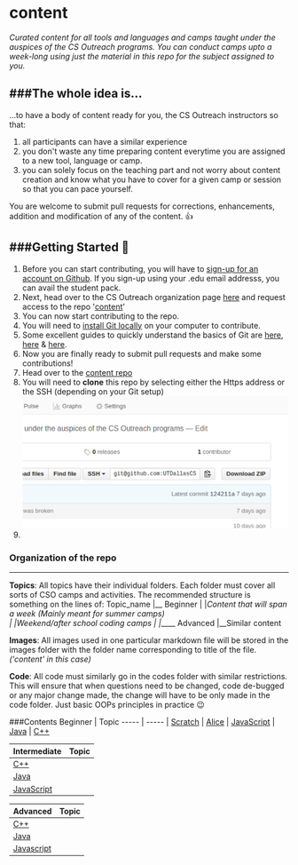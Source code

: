 # content
_Curated content for all tools and languages and camps taught under the auspices of the CS Outreach programs. You can conduct camps upto a week-long using just the material in this repo for the subject assigned to you._

###The whole idea is...
----
...to have a body of content ready for you, the CS Outreach instructors so that:
1. all participants can have a similar experience
2. you don't waste any time preparing content everytime you are assigned to a new tool, language or camp.
3. you can solely focus on the teaching part and not worry about content creation and know what you have to cover for a given camp or session so that you can pace yourself.

You are welcome to submit pull requests for corrections, enhancements, addition and modification of any of the content. :+1:

###Getting Started :pray:
---
1. Before you can start contributing, you will have to [sign-up for an account on Github](https://github.com/join?source=header-home). If you sign-up using your .edu email addresss, you can avail the student pack.
2. Next, head over to the CS Outreach organization page [here](https://github.com/utdallascso/) and request access to the repo '[content](github.com/utdallascso/content)'
3. You can now start contributing to the repo.
4. You will need to [install Git locally](https://confluence.atlassian.com/bitbucket/set-up-git-744723531.html) on your computer to contribute.
5. Some excellent guides to quickly understand the basics of Git are [here](http://readwrite.com/2013/09/30/understanding-github-a-journey-for-beginners-part-1), [here](https://www.atlassian.com/git/tutorials/setting-up-a-repository) & [here](https://www.atlassian.com/git/tutorials/comparing-workflows/centralized-workflow).
6. Now you are finally ready to submit pull requests and make some contributions!
7. Head over to the [content repo](github.com/utdallascso/content)
8. You will need to __clone__ this repo by selecting either the Https address or the SSH (depending on your Git setup) ![Where to find this 'clone' address?](/images/content/gitclone.png)
9.   

### Organization of the repo
---
__Topics__: All topics have their individual folders. Each folder must cover all sorts of CSO camps and activities. The recommended structure is something on the lines of: 
    Topic_name
    |__ Beginner 
    |       |_Content that will span a week (Mainly meant for summer camps)  
    |       |_Weekend/after school coding camps
    | 
    |______ Advanced
                |__Similar content

__Images__: All images used in one particular markdown file will be stored in the images folder with the folder name corresponding to title of the file. _('content' in this case)_

__Code__: All code must similarly go in the codes folder with similar restrictions. This will ensure that when questions need to be changed, code de-bugged or any major change made, the change will have to be only made in the code folder. Just basic OOPs principles in practice :wink: 

###Contents
 Beginner | Topic
----- | -----
 | [Scratch](https://github.com/UTDallasCSO/content/tree/master/scratch)
 | [Alice](https://github.com/UTDallasCSO/content/tree/master/alice)
 | [JavaScript]()
 | [Java]()
 | [C++]()
 
 Intermediate | Topic 
 ----- | -----
 | [C++]()
 | [Java]()
 | [JavaScript]()

Advanced | Topic
 ----- | -----
 | [C++]()
 | [Java]()
 | [Javascript]()
